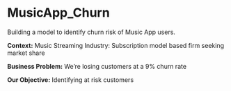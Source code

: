 # MusicApp_Churn
Building a model to identify churn risk of Music App users.

**Context:**
Music Streaming Industry: Subscription model based firm seeking market share

**Business Problem:**
We’re losing customers at a
9% churn rate

**Our Objective:** Identifying at
risk customers





